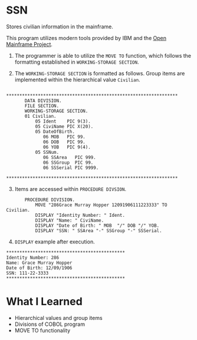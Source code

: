 # SSN
Stores civilian information in the mainframe.

This program utilizes modern tools provided by IBM and the [Open Mainframe Project](https://www.openmainframeproject.org/). 

1. The programmer is able to utilize the ```MOVE TO``` function, which follows the formatting established in ```WORKING-STORAGE SECTION```.

2. The ```WORKING-STORAGE SECTION``` is formatted as follows. Group items are implemented within the hierarchical value ```Civilian```.
```cobol
      *****************************************************************
       DATA DIVISION. 
       FILE SECTION. 
       WORKING-STORAGE SECTION. 
       01 Civilian.
           05 Ident    PIC 9(3).
           05 CiviName PIC X(20).
           05 DateOfBirth.
              06 MOB   PIC 99.
              06 DOB   PIC 99.
              06 YOB   PIC 9(4).
           05 SSNum.
              06 SSArea   PIC 999.
              06 SSGroup  PIC 99.
              06 SSSerial PIC 9999.
      *****************************************************************
```
3. Items are accessed within ```PROCEDURE DIVSION```.
```cobol
       PROCEDURE DIVISION.
           MOVE "286Grace Murray Hopper 12091906111223333" TO Civilian.
           DISPLAY "Identity Number: " Ident.
           DISPLAY "Name: " CiviName. 
           DISPLAY "Date of Birth: " MOB  "/" DOB "/" YOB.
           DISPLAY "SSN: " SSArea "-" SSGroup "-" SSSerial.
```           
4. ```DISPLAY``` example after execution.
```
*********************************************
Identity Number: 286
Name: Grace Murray Hopper
Date of Birth: 12/09/1906
SSN: 111-22-3333
*********************************************
```

# What I Learned
- Hierarchical values and group items
- Divisions of COBOL program
- MOVE TO functionality
